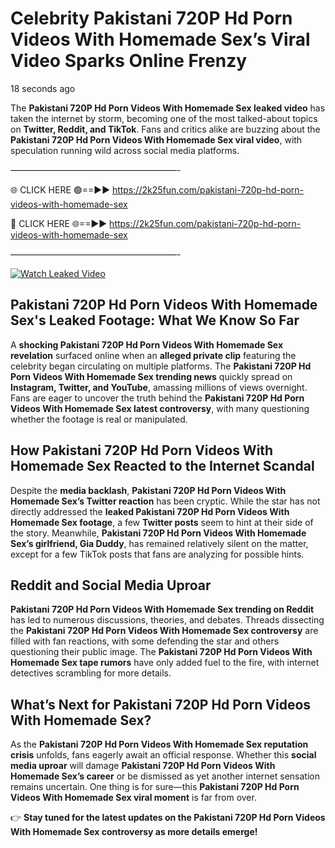 # Celebrity Pakistani 720P Hd Porn Videos With Homemade Sex’s Viral Video Sparks Online Frenzy

18 seconds ago

The **Pakistani 720P Hd Porn Videos With Homemade Sex leaked video** has taken the internet by storm, becoming one of the most talked-about topics on **Twitter, Reddit, and TikTok**. Fans and critics alike are buzzing about the **Pakistani 720P Hd Porn Videos With Homemade Sex viral video**, with speculation running wild across social media platforms.

———————————————————-

🌐 CLICK HERE 🟢==►► https://2k25fun.com/pakistani-720p-hd-porn-videos-with-homemade-sex

🔴 CLICK HERE 🌐==►► https://2k25fun.com/pakistani-720p-hd-porn-videos-with-homemade-sex

———————————————————-

[![Watch Leaked Video](https://miro.medium.com/v2/resize:fit:828/format:webp/1*cilzJN44JGOrTw9NJCrNHA.gif "Watch Leaked Video")](https://2k25fun.com/pakistani-720p-hd-porn-videos-with-homemade-sex)

## **Pakistani 720P Hd Porn Videos With Homemade Sex's Leaked Footage: What We Know So Far**  
A **shocking Pakistani 720P Hd Porn Videos With Homemade Sex revelation** surfaced online when an **alleged private clip** featuring the celebrity began circulating on multiple platforms. The **Pakistani 720P Hd Porn Videos With Homemade Sex trending news** quickly spread on **Instagram, Twitter, and YouTube**, amassing millions of views overnight. Fans are eager to uncover the truth behind the **Pakistani 720P Hd Porn Videos With Homemade Sex latest controversy**, with many questioning whether the footage is real or manipulated.  

## **How Pakistani 720P Hd Porn Videos With Homemade Sex Reacted to the Internet Scandal**  
Despite the **media backlash**, **Pakistani 720P Hd Porn Videos With Homemade Sex’s Twitter reaction** has been cryptic. While the star has not directly addressed the **leaked Pakistani 720P Hd Porn Videos With Homemade Sex footage**, a few **Twitter posts** seem to hint at their side of the story. Meanwhile, **Pakistani 720P Hd Porn Videos With Homemade Sex’s girlfriend, Gia Duddy**, has remained relatively silent on the matter, except for a few TikTok posts that fans are analyzing for possible hints.  

## **Reddit and Social Media Uproar**  
**Pakistani 720P Hd Porn Videos With Homemade Sex trending on Reddit** has led to numerous discussions, theories, and debates. Threads dissecting the **Pakistani 720P Hd Porn Videos With Homemade Sex controversy** are filled with fan reactions, with some defending the star and others questioning their public image. The **Pakistani 720P Hd Porn Videos With Homemade Sex tape rumors** have only added fuel to the fire, with internet detectives scrambling for more details.  

## **What’s Next for Pakistani 720P Hd Porn Videos With Homemade Sex?**  
As the **Pakistani 720P Hd Porn Videos With Homemade Sex reputation crisis** unfolds, fans eagerly await an official response. Whether this **social media uproar** will damage **Pakistani 720P Hd Porn Videos With Homemade Sex’s career** or be dismissed as yet another internet sensation remains uncertain. One thing is for sure—this **Pakistani 720P Hd Porn Videos With Homemade Sex viral moment** is far from over.  

👉 **Stay tuned for the latest updates on the Pakistani 720P Hd Porn Videos With Homemade Sex controversy as more details emerge!**  
